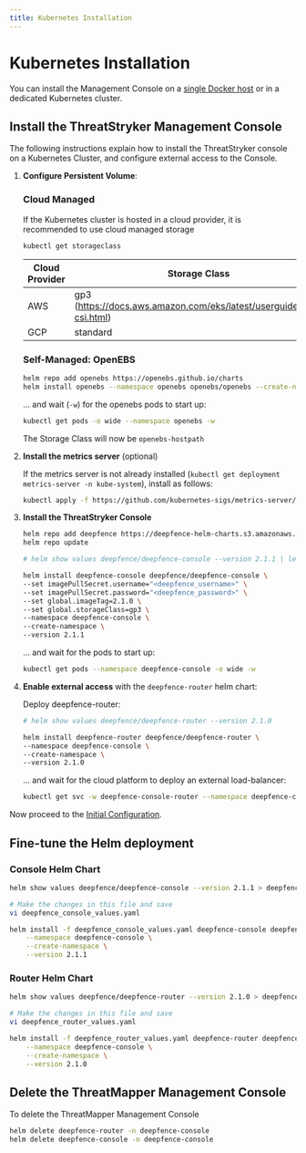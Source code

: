 ```yaml
---
title: Kubernetes Installation
---
```


# Kubernetes Installation

You can install the Management Console on a [single Docker host](docker) or in a dedicated Kubernetes cluster.

## Install the ThreatStryker Management Console

The following instructions explain how to install the ThreatStryker console on a Kubernetes Cluster, and configure external access to the Console.

1. **Configure Persistent Volume**:

    ### Cloud Managed
    
    If the Kubernetes cluster is hosted in a cloud provider, it is recommended to use cloud managed storage
    ```
    kubectl get storageclass
    ```
    | Cloud Provider | Storage Class                                                       |
    |----------------|---------------------------------------------------------------------|
    | AWS            | gp3 (https://docs.aws.amazon.com/eks/latest/userguide/ebs-csi.html) |
    | GCP            | standard                                                            |

    ### Self-Managed: OpenEBS

    ```bash
    helm repo add openebs https://openebs.github.io/charts
    helm install openebs --namespace openebs openebs/openebs --create-namespace
    ```
    
    ... and wait (```-w```) for the openebs pods to start up:
    
    ```bash
    kubectl get pods -o wide --namespace openebs -w
    ```

    The Storage Class will now be `openebs-hostpath`

2. **Install the metrics server** (optional)

    If the metrics server is not already installed (```kubectl get deployment metrics-server -n kube-system```), install as follows:

    ```bash
    kubectl apply -f https://github.com/kubernetes-sigs/metrics-server/releases/latest/download/components.yaml
    ```

3. **Install the ThreatStryker Console**

    ```bash
    helm repo add deepfence https://deepfence-helm-charts.s3.amazonaws.com/enterprise
    helm repo update

    # helm show values deepfence/deepfence-console --version 2.1.1 | less

    helm install deepfence-console deepfence/deepfence-console \
    --set imagePullSecret.username="<deepfence_username>" \
    --set imagePullSecret.password="<deepfence_password>" \
    --set global.imageTag=2.1.0 \
    --set global.storageClass=gp3 \
    --namespace deepfence-console \
    --create-namespace \
    --version 2.1.1
    ```

    ... and wait for the pods to start up:

    ```bash
    kubectl get pods --namespace deepfence-console -o wide -w
    ```

4. **Enable external access** with the ```deepfence-router``` helm chart:

    Deploy deepfence-router:

    ```bash
    # helm show values deepfence/deepfence-router --version 2.1.0
   
    helm install deepfence-router deepfence/deepfence-router \
    --namespace deepfence-console \
    --create-namespace \
    --version 2.1.0
    ```

    ... and wait for the cloud platform to deploy an external load-balancer:

    ```bash
    kubectl get svc -w deepfence-console-router --namespace deepfence-console
    ```

Now proceed to the [Initial Configuration](initial-configuration).

## Fine-tune the Helm deployment

### Console Helm Chart

```bash
helm show values deepfence/deepfence-console --version 2.1.1 > deepfence_console_values.yaml

# Make the changes in this file and save
vi deepfence_console_values.yaml

helm install -f deepfence_console_values.yaml deepfence-console deepfence/deepfence-console \
    --namespace deepfence-console \
    --create-namespace \
    --version 2.1.1
```

### Router Helm Chart

```bash
helm show values deepfence/deepfence-router --version 2.1.0 > deepfence_router_values.yaml

# Make the changes in this file and save
vi deepfence_router_values.yaml

helm install -f deepfence_router_values.yaml deepfence-router deepfence/deepfence-router \
    --namespace deepfence-console \
    --create-namespace \
    --version 2.1.0
```

## Delete the ThreatMapper Management Console

To delete the ThreatMapper Management Console

   ```bash
   helm delete deepfence-router -n deepfence-console
   helm delete deepfence-console -n deepfence-console
   ```
